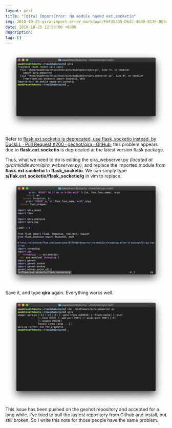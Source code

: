 ```yaml
---
layout: post
title: "[qira] ImportError: No module named ext.socketio"
img: 2018-10-25-qira-import-error.markdown/F6F35335-D63C-4600-813F-DE84636AEE56.png # Add image post (optional)
date: 2018-10-25 12:55:00 +0300
description: 
tag: []
---
```


![](/assets/img/2018-10-25-qira-import-error.markdown/F6F35335-D63C-4600-813F-DE84636AEE56.png)

Refer to  [flask.ext.socketio is deprecated, use flask_socketio instead. by DuckLL · Pull Request #200 · geohot/qira · GitHub](https://github.com/geohot/qira/pull/200), this problem appears due to **flask.ext.socketio** is deprecated at the latest version flask package.

Thus, what we need to do is editing the qira_webserver.py *(located at qira/middleware/qira_webserver.py)*, and replace the imported module from **flask.ext.socketio** to **flask_socketio**. We can simply type **s/flak.ext.socketio/flask_socketio/g** in vim to replace.
![](/assets/img/2018-10-25-qira-import-error.markdown/08785C66-8CC8-4DA6-9595-148F014121AC.png)
Save it, and type **qira** again. Everything works well.
![](/assets/img/2018-10-25-qira-import-error.markdown/A7FB13ED-ADD6-4292-AE60-575556A7B4FA.png)
This issue has been pushed on the geohot repository and accepted for a long while. I've tried to pull the lastest repository from Github and  install, but still broken. So I write this note for those people have the same problem.